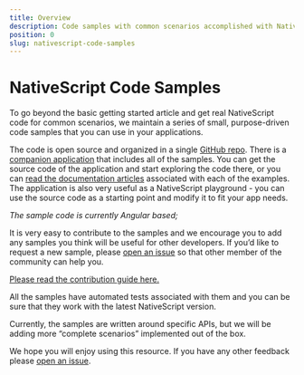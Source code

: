 ```yaml
---
title: Overview
description: Code samples with common scenarios accomplished with NativeScript
position: 0
slug: nativescript-code-samples
---
```


# NativeScript Code Samples

To go beyond the basic getting started article and get real NativeScript code for common scenarios, we maintain a series of small, purpose-driven code samples that you can use in your applications.

The code is open source and organized in a single [GitHub repo](https://github.com/NativeScript/nativescript-sdk-examples-ng). There is a [companion application](https://github.com/NativeScript/nativescript-sdk-examples-ng/tree/master/app) that includes all of the samples. You can get the source code of the application and start exploring the code there, or you can [read the documentation articles](http://docs.nativescript.org/angular/code-samples/overview.html) associated with each of the examples. The application is also very useful as a NativeScript playground - you can use the source code as a starting point and modify it to fit your app needs.

*The sample code is currently Angular based;*

It is very easy to contribute to the samples and we encourage you to add any samples you think will be useful for other developers. If you’d like to request a new sample, please [open an issue](https://github.com/NativeScript/nativescript-sdk-examples-ng/issues) so that other member of the community can help you.

[Please read the contribution guide here.](https://github.com/NativeScript/nativescript-sdk-examples-ng/blob/master/CONTRIBUTE.md)

All the samples have automated tests associated with them and you can be sure that they work with the latest NativeScript version.

Currently, the samples are written around specific APIs, but we will be adding more “complete scenarios” implemented out of the box.

We hope you will enjoy using this resource. If you have any other feedback please [open an issue](https://github.com/NativeScript/nativescript-sdk-examples-ng/issues).
